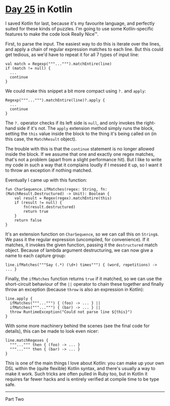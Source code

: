 # [Day 25](http://adventofcode.com/2017/day/25) in Kotlin

I saved Kotlin for last, because it's my favourite language, and perfectly
suited for these kinds of puzzles. I'm going to use some Kotlin-specific
features to make the code look Really Nice™.

First, to parse the input. The easiest way to do this is iterate over the
lines, and apply a chain of regular expression matches to each line. But this
could get tedious, as we'd have to repeat it for all 7 types of input line:

    val match = Regexp("""...""").matchEntire(line)
    if (match != null) {
      ...
      continue
    }

We could make this snippet a bit more compact using `?.` and `apply`:

    Regexp("""...""").matchEntire(line)?.apply {
      ...
      continue
    }

The `?.` operator checks if its left side is `null`, and only invokes the
right-hand side if it's not. The `apply` extension method simply runs the
block, setting the `this` value inside the block to the thing it's being called
on (in this case, the `MatchResult` object).

The trouble with this is that the `continue` statement is no longer allowed
inside the block. If we assume that one and exactly one regex matches, that's
not a problem (apart from a slight performance hit). But I like to write my
code in such a way that it complains loudly if I messed it up, so I want it to
throw an exception if nothing matched.

Eventually I came up with this function:

    fun CharSequence.ifMatches(regex: String, fn: (MatchResult.Destructured) -> Unit): Boolean {
        val result = Regex(regex).matchEntire(this)
        if (result != null) {
            fn(result.destructured)
            return true
        }
        return false
    }

It's an extension function on `CharSequence`, so we can call this on `String`s.
We pass it the regular expression (uncompiled, for convenience). If it matches,
it invokes the given function, passing it the `destructured` match object.
Because of lambda argument destructuring, we can now give a name to each
capture group:

    line.ifMatches("""Say (.*) (\d+) times""") { (word, repetitions) -> ... }

Finally, the `ifMatches` function returns `true` if it matched, so we can use
the short-circuit behaviour of the `||` operator to chain these together and
finally throw an exception (because `throw` is also an expression in Kotlin):

    line.apply {
      ifMatches("""...""") { (foo) -> ... } ||
      ifMatches("""...""") { (bar) -> ... } ||
      throw RuntimeException("Could not parse line ${this}")
    }

With some more machinery behind the scenes (see the final code for details),
this can be made to look even nicer:

    line.matchRegexes {
      """...""" then { (foo) -> ... }
      """...""" then { (bar) -> ... }
    }

This is one of the main things I love about Kotlin: you can make up your own
DSL within the (quite flexible) Kotlin syntax, and there's usually a way to
make it work. Such tricks are often pulled in Ruby too, but in Kotlin it
requires far fewer hacks and is entirely verified at compile time to be type
safe.

---

Part Two
